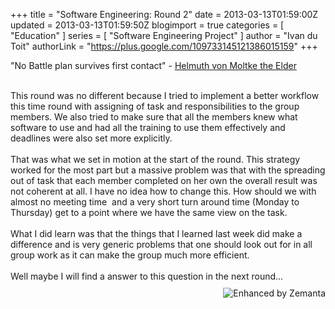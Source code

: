 +++
title = "Software Engineering: Round 2"
date = 2013-03-13T01:59:00Z
updated = 2013-03-13T01:59:50Z
blogimport = true 
categories = [ "Education" ]
series = [ "Software Engineering Project" ]
author = "Ivan du Toit"
authorLink = "https://plus.google.com/109733145121386015159"
+++

"No Battle plan survives first contact" - <a class="zem_slink" href="http://en.wikipedia.org/wiki/Helmuth_von_Moltke_the_Elder" rel="wikipedia" target="_blank" title="Helmuth von Moltke the Elder">Helmuth von Moltke the Elder</a><div><div><br /></div><div>This round was no different because I tried to implement a better workflow this time round with assigning of task and responsibilities to the&nbsp;group members. We also tried to make sure that all the members knew what software to use and had all the training to use them&nbsp;effectively and deadlines were also set more explicitly.</div><div><br /></div><div>That was what we set in motion at the start of the round. This strategy worked for the most part but a massive problem was that with the spreading out of task that each member completed on her own the overall result was not coherent at all. I have no idea how to change this. How should we with almost no meeting time &nbsp;and a very short turn around time (Monday to Thursday) get to a point where we have the same view on the task.&nbsp;</div><div><br /></div><div>What I did learn was that the things that I learned last week did make a difference and is very generic problems that one should look out for in all group work as it can make the group much more&nbsp;efficient.</div></div><div><br /></div><div>Well maybe I will find a answer to this question in the next round...</div><div class="zemanta-pixie" style="height: 15px; margin-top: 10px;"><a class="zemanta-pixie-a" href="http://www.zemanta.com/?px" title="Enhanced by Zemanta"><img alt="Enhanced by Zemanta" class="zemanta-pixie-img" src="http://img.zemanta.com/zemified_h.png?x-id=958f2458-b2d0-4140-b700-ca68d47f3d08" style="border: none; float: right;" /></a></div>
